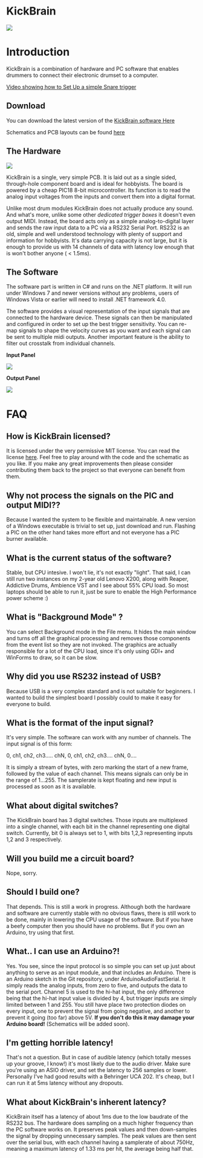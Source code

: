# KickBrain #



![](https://github.com/ValdemarOrn/KickBrain/raw/master/ReadmeFiles/Icon-small.png)


# Introduction #

KickBrain is a combination of hardware and PC software that enables drummers to connect their electronic drumset to a computer.

[Video showing how to Set Up a simple Snare trigger](http://www.youtube.com/watch?v=PUKn4v0qlmI)

## Download

You can download the latest version of the [KickBrain software Here](https://github.com/ValdemarOrn/KickBrain/tree/master/Releases)

Schematics and PCB layouts can be found
[here](https://github.com/ValdemarOrn/KickBrain/tree/master/Schematic)
## The Hardware

![](https://github.com/ValdemarOrn/KickBrain/raw/master/ReadmeFiles/PCB.png)

KickBrain is a single, very simple PCB. It is laid out as a single sided, through-hole component board and is ideal for hobbyists. The board is powered by a cheap PIC18 8-bit microcontroller. Its function is to read the analog input voltages from the inputs and convert them into a digital format.

Unlike most drum modules KickBrain does not actually produce any sound. And what's more, unlike some other *dedicated trigger boxes* it doesn't even output MIDI. Instead, the board acts only as a simple analog-to-digital layer and sends the raw input data to a PC via a RS232 Serial Port. RS232 is an old, simple and well understood technology with plenty of support and information for hobbyists. It's data carrying capacity is not large, but it is enough to provide us with 14 channels of data with latency low enough that is won't bother anyone ( < 1.5ms).

## The Software

The software part is written in C# and runs on the .NET platform. It will run under Windows 7 and newer versions without any problems, users of Windows Vista or earlier will need to install .NET framework 4.0.

The software provides a visual representation of the input signals that are connected to the hardware device. These signals can then be manipulated and configured in order to set up the best trigger sensitivity. You can re-map signals to shape the velocity curves as you want and each signal can be sent to multiple midi outputs. Another important feature is the ability to filter out crosstalk from individual channels.

**Input Panel**

![](https://github.com/ValdemarOrn/KickBrain/raw/master/ReadmeFiles/screenshot-small.png)

**Output Panel**

![](https://github.com/ValdemarOrn/KickBrain/raw/master/ReadmeFiles/screenshot2-small.png)



# FAQ #

## How is KickBrain licensed?

It is licensed under the very permissive MIT license. You can read the license [here](https://raw.github.com/ValdemarOrn/KickBrain/master/license.txt). Feel free to play around with the code and the schematic as you like. If you make any great improvements then please consider contributing them back to the project so that everyone can benefit from them.

## Why not process the signals on the PIC and output MIDI?? ##

Because I wanted the system to be flexible and maintainable. A new version of a Windows executable is trivial to set up, just download and run. Flashing a PIC on the other hand takes more effort and not everyone has a PIC burner available.

## What is the current status of the software?

Stable, but CPU intesive. I won't lie, it's not exactly "light". That said, I can still run two instances on my 2-year old Lenovo X200, along with Reaper, Addictive Drums, Ambience VST and I see about 55% CPU load. So most laptops should be able to run it, just be sure to enable the High Performance power scheme :)

## What is "Background Mode" ? 

You can select Background mode in the File menu. It hides the main window and turns off all the graphical processing and removes those components from the event list so they are not invoked. The graphics are actually responsible for a lot of the CPU load, since it's only using GDI+ and WinForms to draw, so it can be slow.

## Why did you use RS232 instead of USB?

Because USB is a very complex standard and is not suitable for beginners. I wanted to build the simplest board I possibly could to make it easy for everyone to build.

## What is the format of the input signal?

It's very simple. The software can work with any number of channels. The input signal is of this form:

0, ch1, ch2, ch3..... chN, 0, ch1, ch2, ch3.... chN, 0....

It is simply a stream of bytes, with zero marking the start of a new frame, followed by the value of each channel. This means signals can only be in the range of 1...255. The samplerate is kept floating and new input is processed as soon as it is available.

## What about digital switches?

The KickBrain board has 3 digital switches. Those inputs are multiplexed into a single channel, with each bit in the channel representing one digital switch. Currently, bit 0 is always set to 1, with bits 1,2,3 representing inputs 1,2 and 3 respectively.

## Will you build me a circuit board?

Nope, sorry.

## Should I build one?

That depends. This is still a work in progress. Although both the hardware and software are currently stable with no obvious flaws, there is still work to be done, mainly in lowering the CPU usage of the software. But if you have a beefy computer then you should have no problems. But if you own an Arduino, try using that first.

## What.. I can use an Arduino?!

Yes. You see, since the input protocol is so simple you can set up just about anything to serve as an input module, and that includes an Arduino. There is an Arduino sketch in the Git repository, under ArduinoAudioFastSerial. It simply reads the analog inputs, from zero to five, and outputs the data to the serial port. Channel 5 is used to the hi-hat input, the only difference being that the hi-hat input value is divided by 4, but trigger inputs are simply limited between 1 and 255. You still have place two protection diodes on every input, one to prevent the signal from going negative, and another to prevent it going (too far) above 5V. **If you don't do this it may damage your Arduino board!** (Schematics will be added soon).

## I'm getting horrible latency!

That's not a question. But in case of audible latency (which totally messes up your groove, I know!) it's most likely due to the audio driver. Make sure you're using an ASIO driver, and set the latency to 256 samples or lower. Personally I've had good results with a Behringer UCA 202. It's cheap, but I can run it at 5ms latency without any dropouts. 

## What about KickBrain's inherent latency?

KickBrain itself has a latency of about 1ms due to the low baudrate of the RS232 bus. The hardware does sampling on a much higher frequency than the PC software works on. It preserves peak values and then down-samples the signal by dropping unnecessary samples. The peak values are then sent over the serial bus, with each channel having a samplerate of about 750Hz, meaning a maximum latency of 1.33 ms per hit, the average being half that.

